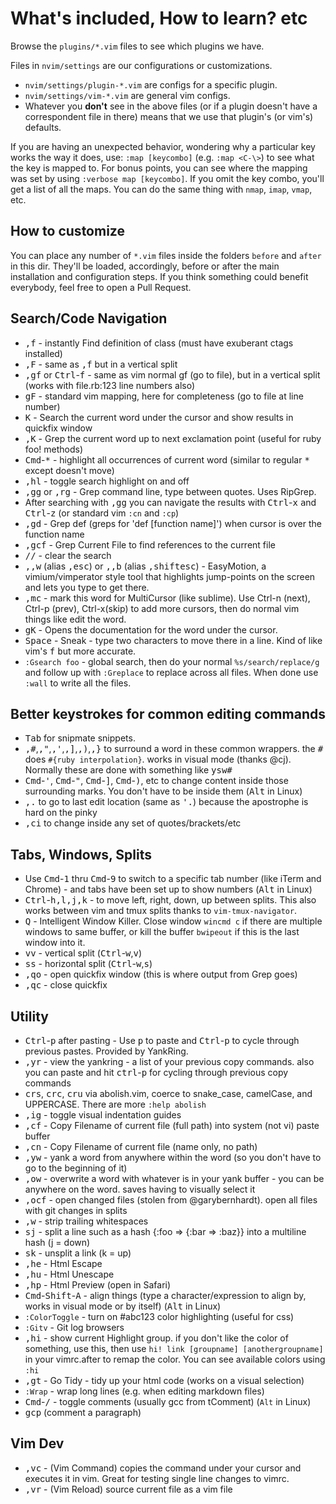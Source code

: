 # What's included, How to learn? etc

Browse the `plugins/*.vim` files to see which plugins we have.

Files in `nvim/settings` are our configurations or customizations.
- `nvim/settings/plugin-*.vim` are configs for a specific plugin.
- `nvim/settings/vim-*.vim` are general vim configs.
- Whatever you **don't** see in the above files (or if a plugin doesn't have a correspondent file in there) means that we use that plugin's (or vim's) defaults.

If you are having an unexpected behavior, wondering why a particular key works the way it does, use: `:map [keycombo]` (e.g. `:map <C-\>`) to see what the key is mapped to. For bonus points, you can see where the mapping was set by using `:verbose map [keycombo]`. If you omit the key combo, you'll get a list of all the maps. You can do the same thing with `nmap`, `imap`, `vmap`, etc.

## How to customize

You can place any number of `*.vim` files inside the folders `before` and `after` in this dir. They'll be loaded, accordingly, before or after the main installation and configuration steps.
If you think something could benefit everybody, feel free to open a Pull Request.

## Search/Code Navigation

 * <kbd>,</kbd><kbd>f</kbd> - instantly Find definition of class (must have exuberant ctags installed)
 * <kbd>,</kbd><kbd>F</kbd> - same as <kbd>,</kbd><kbd>f</kbd> but in a vertical split
 * <kbd>,</kbd><kbd>g</kbd><kbd>f</kbd> or <kbd>Ctrl</kbd>-<kbd>f</kbd> - same as vim normal gf (go to file), but in a vertical split (works with file.rb:123 line numbers also)
 * <kbd>g</kbd><kbd>F</kbd> - standard vim mapping, here for completeness (go to file at line number)
 * <kbd>K</kbd> - Search the current word under the cursor and show results in quickfix window
 * <kbd>,</kbd><kbd>K</kbd> - Grep the current word up to next exclamation point (useful for ruby foo! methods)
 * <kbd>Cmd</kbd>-<kbd>\*</kbd> - highlight all occurrences of current word (similar to regular <kbd>\*</kbd> except doesn't move)
 * <kbd>,</kbd><kbd>h</kbd><kbd>l</kbd> - toggle search highlight on and off
 * <kbd>,</kbd><kbd>g</kbd><kbd>g</kbd> or <kbd>,</kbd><kbd>r</kbd><kbd>g</kbd> - Grep command line, type between quotes. Uses RipGrep.
 * After searching with <kbd>,</kbd><kbd>g</kbd><kbd>g</kbd> you can navigate the results with <kbd>Ctrl</kbd>-<kbd>x</kbd> <kbd>a</kbd>nd <kbd>Ctrl</kbd>-<kbd>z</kbd> (or standard vim `:cn` and `:cp`)
 * <kbd>,</kbd><kbd>g</kbd><kbd>d</kbd> - Grep def (greps for 'def [function name]') when cursor is over the function name
 * <kbd>,</kbd><kbd>g</kbd><kbd>c</kbd><kbd>f</kbd> - Grep Current File to find references to the current file
 * <kbd>/</kbd><kbd>/</kbd> - clear the search
 * <kbd>,</kbd><kbd>,</kbd><kbd>w</kbd> (alias <kbd>,</kbd><kbd>esc</kbd>) or <kbd>,</kbd><kbd>,</kbd><kbd>b</kbd> (alias <kbd>,</kbd><kbd>shift</kbd><kbd>esc</kbd>) - EasyMotion, a vimium/vimperator style tool that highlights jump-points on the screen and lets you type to get there.
 * <kbd>,</kbd><kbd>m</kbd><kbd>c</kbd> - mark this word for MultiCursor (like sublime). Use Ctrl-n (next), Ctrl-p (prev), Ctrl-x(skip) to add more cursors, then do normal vim things like edit the word.
 * <kbd>g</kbd><kbd>K</kbd> - Opens the documentation for the word under the cursor.
 * <kbd>Space</kbd> - Sneak - type two characters to move there in a line. Kind of like vim's <kbd>f</kbd> <kbd>b</kbd>ut more accurate.
 * `:Gsearch foo` - global search, then do your normal `%s/search/replace/g` and follow up with `:Greplace` to replace across all files. When done use `:wall` to write all the files.

## Better keystrokes for common editing commands

 * <kbd>Tab</kbd> for snipmate snippets.
 * <kbd>,</kbd><kbd>#</kbd>,<kbd>,</kbd><kbd>"</kbd>,<kbd>,</kbd><kbd>'</kbd>,<kbd>,</kbd><kbd>]</kbd>,<kbd>,</kbd><kbd>)</kbd>,<kbd>,</kbd><kbd>}</kbd> to surround a word in these common wrappers. the <kbd>#</kbd> does `#{ruby interpolation}`. works in visual mode (thanks @cj). Normally these are done with something like <kbd>y</kbd><kbd>s</kbd><kbd>w</kbd><kbd>#</kbd>
 * <kbd>Cmd</kbd>-<kbd>'</kbd>, <kbd>Cmd</kbd>-<kbd>"</kbd>, <kbd>Cmd</kbd>-<kbd>]</kbd>, <kbd>Cmd</kbd>-<kbd>)</kbd>, etc to change content inside those surrounding marks. You don't have to be inside them (<kbd>Alt</kbd> in Linux)
 * <kbd>,</kbd><kbd>.</kbd> to go to last edit location (same as <kbd>'</kbd><kbd>.</kbd>) because the apostrophe is hard on the pinky
 * <kbd>,</kbd><kbd>c</kbd><kbd>i</kbd> to change inside any set of quotes/brackets/etc

## Tabs, Windows, Splits

 * Use <kbd>Cmd</kbd>-<kbd>1</kbd> thru <kbd>Cmd</kbd>-<kbd>9</kbd> to switch to a specific tab number (like iTerm and Chrome) - and tabs have been set up to show numbers (<kbd>Alt</kbd> in Linux)
 * <kbd>Ctrl</kbd>-<kbd>h,l,j,k</kbd> - to move left, right, down, up between splits. This also works between vim and tmux splits thanks to `vim-tmux-navigator`.
 * <kbd>Q</kbd> - Intelligent Window Killer. Close window `wincmd c` if there are multiple windows to same buffer, or kill the buffer `bwipeout` if this is the last window into it.
 * <kbd>v</kbd><kbd>v</kbd> - vertical split (<kbd>Ctrl</kbd>-<kbd>w</kbd>,<kbd>v</kbd>)
 * <kbd>s</kbd><kbd>s</kbd> - horizontal split (<kbd>Ctrl</kbd>-<kbd>w</kbd>,<kbd>s</kbd>)
 * <kbd>,</kbd><kbd>q</kbd><kbd>o</kbd> - open quickfix window (this is where output from Grep goes)
 * <kbd>,</kbd><kbd>q</kbd><kbd>c</kbd> - close quickfix

## Utility

 * <kbd>Ctrl</kbd>-<kbd>p</kbd> after pasting - Use <kbd>p</kbd> to paste and <kbd>Ctrl</kbd>-<kbd>p</kbd> to cycle through previous pastes. Provided by YankRing.
 * <kbd>,</kbd><kbd>y</kbd><kbd>r</kbd> - view the yankring - a list of your previous copy commands. also you can paste and hit <kbd>ctrl</kbd>-<kbd>p</kbd> for cycling through previous copy commands
 * <kbd>c</kbd><kbd>r</kbd><kbd>s</kbd>, <kbd>c</kbd><kbd>r</kbd><kbd>c</kbd>, <kbd>c</kbd><kbd>r</kbd><kbd>u</kbd> via abolish.vim, coerce to snake_case, camelCase, and UPPERCASE. There are more `:help abolish`
 * <kbd>,</kbd><kbd>i</kbd><kbd>g</kbd> - toggle visual indentation guides
 * <kbd>,</kbd><kbd>c</kbd><kbd>f</kbd> - Copy Filename of current file (full path) into system (not vi) paste buffer
 * <kbd>,</kbd><kbd>c</kbd><kbd>n</kbd> - Copy Filename of current file (name only, no path)
 * <kbd>,</kbd><kbd>y</kbd><kbd>w</kbd> - yank a word from anywhere within the word (so you don't have to go to the beginning of it)
 * <kbd>,</kbd><kbd>o</kbd><kbd>w</kbd> - overwrite a word with whatever is in your yank buffer - you can be anywhere on the word. saves having to visually select it
 * <kbd>,</kbd><kbd>o</kbd><kbd>c</kbd><kbd>f</kbd> - open changed files (stolen from @garybernhardt). open all files with git changes in splits
 * <kbd>,</kbd><kbd>w</kbd> - strip trailing whitespaces
 * <kbd>s</kbd><kbd>j</kbd> - split a line such as a hash {:foo => {:bar => :baz}} into a multiline hash (j = down)
 * <kbd>s</kbd><kbd>k</kbd> - unsplit a link (k = up)
 * <kbd>,</kbd><kbd>h</kbd><kbd>e</kbd> - Html Escape
 * <kbd>,</kbd><kbd>h</kbd><kbd>u</kbd> - Html Unescape
 * <kbd>,</kbd><kbd>h</kbd><kbd>p</kbd> - Html Preview (open in Safari)
 * <kbd>Cmd</kbd>-<kbd>Shift</kbd>-<kbd>A</kbd> - align things (type a character/expression to align by, works in visual mode or by itself) (<kbd>Alt</kbd> in Linux)
 * `:ColorToggle` - turn on #abc123 color highlighting (useful for css)
 * `:Gitv` - Git log browsers
 * <kbd>,</kbd><kbd>h</kbd><kbd>i</kbd> - show current Highlight group. if you don't like the color of something, use this, then use `hi! link [groupname] [anothergroupname]` in your vimrc.after to remap the color. You can see available colors using `:hi`
 * <kbd>,</kbd><kbd>g</kbd><kbd>t</kbd> - Go Tidy - tidy up your html code (works on a visual selection)
 * `:Wrap` - wrap long lines (e.g. when editing markdown files)
 * <kbd>Cmd</kbd>-<kbd>/</kbd> - toggle comments (usually gcc from tComment) (`Alt` in Linux)
 * <kbd>g</kbd><kbd>c</kbd><kbd>p</kbd> (comment a paragraph)

## Vim Dev

 * <kbd>,</kbd><kbd>v</kbd><kbd>c</kbd> - (Vim Command) copies the command under your cursor and executes it in vim. Great for testing single line changes to vimrc.
 * <kbd>,</kbd><kbd>v</kbd><kbd>r</kbd> - (Vim Reload) source current file as a vim file
